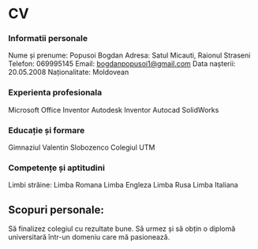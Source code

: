 # CV

### Informatii personale
Nume și prenume: Popusoi Bogdan 
Adresa: Satul Micauti, Raionul Straseni
Telefon: 069995145
Email: bogdanpopusoi1@gmail.com
Data nașterii: 20.05.2008
Naționalitate: Moldovean 

### Experienta profesionala
Microsoft Office
Inventor Autodesk 
Inventor Autocad 
SolidWorks

### Educație și formare
Gimnaziul Valentin Slobozenco
Colegiul UTM

### Competențe și aptitudini
Limbi străine:
Limba Romana
Limba Engleza
Limba Rusa
Limba Italiana

## Scopuri personale:
Să finalizez colegiul cu rezultate bune.
Să urmez și să obțin o diplomă universitară într-un domeniu care mă pasionează.